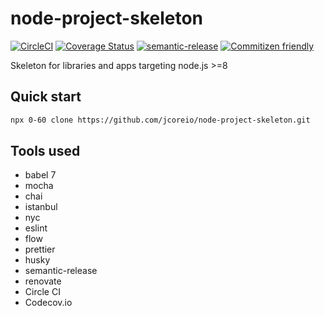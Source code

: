 # node-project-skeleton

[![CircleCI](https://circleci.com/gh/jcoreio/node-project-skeleton.svg?style=svg)](https://circleci.com/gh/jcoreio/node-project-skeleton)
[![Coverage Status](https://codecov.io/gh/jcoreio/node-project-skeleton/branch/master/graph/badge.svg)](https://codecov.io/gh/jcoreio/node-project-skeleton)
[![semantic-release](https://img.shields.io/badge/%20%20%F0%9F%93%A6%F0%9F%9A%80-semantic--release-e10079.svg)](https://github.com/semantic-release/semantic-release)
[![Commitizen friendly](https://img.shields.io/badge/commitizen-friendly-brightgreen.svg)](http://commitizen.github.io/cz-cli/)

Skeleton for libraries and apps targeting node.js >=8

## Quick start

```sh
npx 0-60 clone https://github.com/jcoreio/node-project-skeleton.git
```

## Tools used

- babel 7
- mocha
- chai
- istanbul
- nyc
- eslint
- flow
- prettier
- husky
- semantic-release
- renovate
- Circle CI
- Codecov.io
